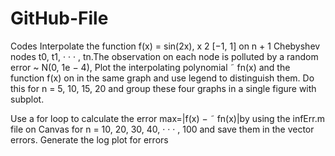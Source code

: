 # GitHub-File
Codes
Interpolate the function f(x) = sin(2x), x 2 [−1, 1] on n + 1 Chebyshev nodes t0, t1, · · · , tn.The
observation on each node is polluted by a random error ~ N(0, 1e − 4), 
Plot the interpolating polynomial ˜ fn(x) and the function f(x) on in the same graph and use
legend to distinguish them. Do this for n = 5, 10, 15, 20 and group these four graphs in a single figure
with subplot.

Use a for loop to calculate the error
max=|f(x) − ˜ fn(x)|by using the infErr.m file on Canvas for n = 10, 20, 30, 40, · · · , 100 and save them in the vector errors.
Generate the log plot for errors

